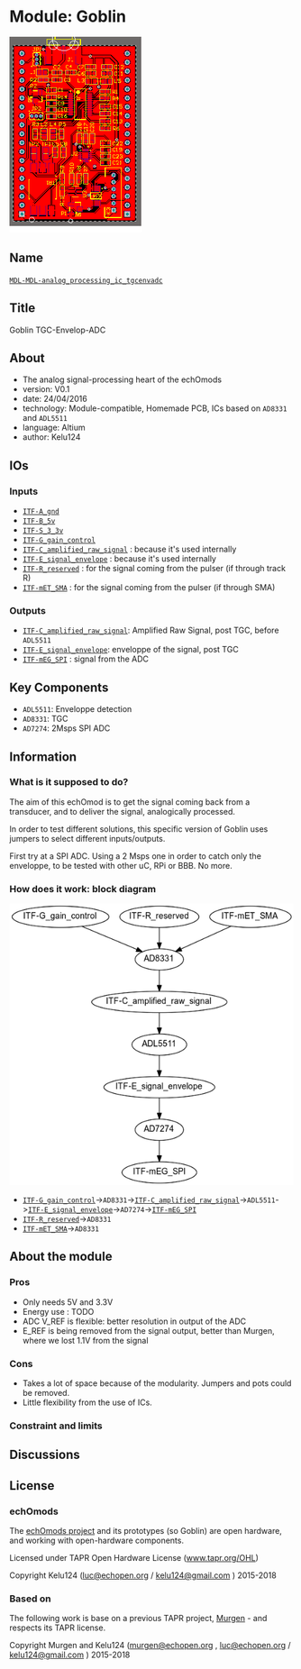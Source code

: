 # Module: Goblin
![](viewme.png)

## Name
[`MDL-MDL-analog_processing_ic_tgcenvadc`]()

## Title
Goblin TGC-Envelop-ADC

## About
* The analog signal-processing heart of the echOmods
* version: V0.1
* date: 24/04/2016
* technology: Module-compatible, Homemade PCB, ICs based on `AD8331` and `ADL5511`
* language: Altium
* author: Kelu124

## IOs

### Inputs

* [`ITF-A_gnd`](../../interfaces/ITF-A_gnd)
* [`ITF-B_5v`](../../interfaces/ITF-B_5v)
* [`ITF-S_3_3v`](../../interfaces/ITF-S_3_3v)
* [`ITF-G_gain_control`](../../interfaces/ITF-G_gain_control)
* [`ITF-C_amplified_raw_signal`](../../interfaces/ITF-C_amplified_raw_signal) : because it's used internally
* [`ITF-E_signal_envelope`](../../interfaces/ITF-E_signal_envelope) : because it's used internally
* [`ITF-R_reserved`](../../interfaces/ITF-R_reserved) : for the signal coming from the pulser (if through track R)
* [`ITF-mET_SMA`](../../interfaces/ITF-mET_SMA) : for the signal coming from the pulser (if through SMA)

### Outputs

* [`ITF-C_amplified_raw_signal`](../../interfaces/ITF-C_amplified_raw_signal): Amplified Raw Signal, post TGC, before `ADL5511`
* [`ITF-E_signal_envelope`](../../interfaces/ITF-E_signal_envelope): enveloppe of the signal, post TGC
* [`ITF-mEG_SPI`](../../interfaces/ITF-mEG_SPI) : signal from the ADC

## Key Components

* `ADL5511`: Enveloppe detection 
* `AD8331`: TGC
* `AD7274`: 2Msps SPI ADC

## Information

### What is it supposed to do?

The aim of this echOmod is to get the signal coming back from a transducer, and to deliver the signal, analogically processed.

In order to test different solutions, this specific version of Goblin uses jumpers to select different inputs/outputs. 

First try at a SPI ADC. Using a 2 Msps one in order to catch only the enveloppe, to be tested with other uC, RPi or BBB. No more.

### How does it work: block diagram

![Block schema](source/blocks.png)

* [`ITF-G_gain_control`](../../interfaces/ITF-G_gain_control)->`AD8331`->[`ITF-C_amplified_raw_signal`](../../interfaces/ITF-C_amplified_raw_signal)->`ADL5511`->[`ITF-E_signal_envelope`](../../interfaces/ITF-E_signal_envelope)->`AD7274`->[`ITF-mEG_SPI`](../../interfaces/ITF-mEG_SPI)
* [`ITF-R_reserved`](../../interfaces/ITF-R_reserved)->`AD8331`
* [`ITF-mET_SMA`](../../interfaces/ITF-mET_SMA)->`AD8331`

## About the module

### Pros

* Only needs 5V and 3.3V
* Energy use : TODO
* ADC V_REF is flexible: better resolution in output of the ADC
* E_REF is being removed from the signal output, better than Murgen, where we lost 1.1V from the signal

### Cons

* Takes a lot of space because of the modularity. Jumpers and pots could be removed.
* Little flexibility from the use of ICs.

### Constraint and limits

## Discussions

## License

### echOmods 

The [echOmods project](https://github.com/kelu124/echomods) and its prototypes (so Goblin) are open hardware, and working with open-hardware components.

Licensed under TAPR Open Hardware License (www.tapr.org/OHL)

Copyright Kelu124 (luc@echopen.org / kelu124@gmail.com ) 2015-2018

### Based on 

The following work is base on a previous TAPR project, [Murgen](https://github.com/kelu124/murgen-dev-kit) - and respects its TAPR license.

Copyright Murgen and Kelu124 (murgen@echopen.org , luc@echopen.org / kelu124@gmail.com ) 2015-2018
